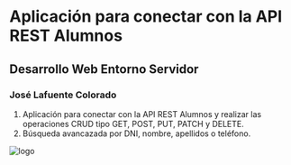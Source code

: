 # Aplicación para conectar con la API REST Alumnos
## Desarrollo Web Entorno Servidor
### José Lafuente Colorado

1. Aplicación para conectar con la API REST Alumnos y realizar las operaciones CRUD tipo GET, POST, PUT, PATCH y DELETE.
2. Búsqueda avancazada por DNI, nombre, apellidos o teléfono. 



![logo](./img/Logo_JLC.svg"logo")